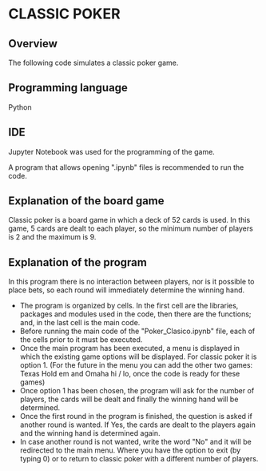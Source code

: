 # CLASSIC POKER

## Overview
The following code simulates a classic poker game.

## Programming language
Python

## IDE
Jupyter Notebook was used for the programming of the game.

A program that allows opening ".ipynb" files is recommended to run the code.

## Explanation of the board game
Classic poker is a board game in which a deck of 52 cards is used. In this game, 5 cards are dealt to each player, so the minimum number of players is 2 and the maximum is 9.

## Explanation of the program
In this program there is no interaction between players, nor is it possible to place bets, so each round will immediately determine the winning hand.

- The program is organized by cells. In the first cell are the libraries, packages and modules used in the code, then there are the functions; and, in the last cell is the main code.
- Before running the main code of the "Poker_Clasico.ipynb" file, each of the cells prior to it must be executed.
- Once the main program has been executed, a menu is displayed in which the existing game options will be displayed. For classic poker it is option 1.
  (For the future in the menu you can add the other two games: Texas Hold em and Omaha hi / lo, once the code is ready for these games)
- Once option 1 has been chosen, the program will ask for the number of players, the cards will be dealt and finally the winning hand will be determined.
- Once the first round in the program is finished, the question is asked if another round is wanted. If Yes, the cards are dealt to the players again and the winning hand is determined again.
- In case another round is not wanted, write the word "No" and it will be redirected to the main menu. Where you have the option to exit (by typing 0) or to return to classic poker with a different number of players.


